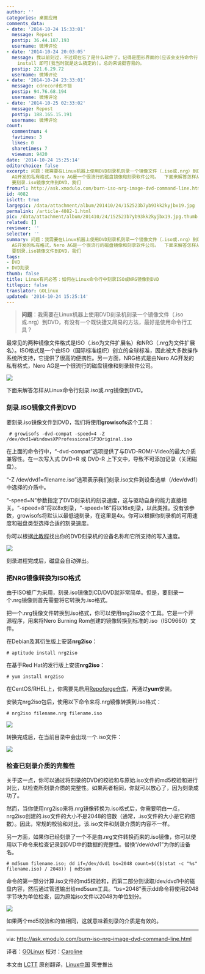 ```yaml
---
author: ''
categories: 桌面应用
comments_data:
- date: '2014-10-24 15:33:01'
  message: Repost
  postip: 36.44.187.193
  username: 微博评论
- date: '2014-10-24 20:03:05'
  message: 我以前刻过，不过现在忘了是什么软件了。记得是图形界面的(应该会支持命令行)。百度一下(不用Google也够用了)，然后yum/apt-get
    install 即可(我当时就是这么搞定的)。总的来说挺容易的。
  postip: 221.6.29.72
  username: 微博评论
- date: '2014-10-24 23:33:01'
  message: cdrecord也不错
  postip: 94.76.68.194
  username: 微博评论
- date: '2014-10-25 02:33:02'
  message: Repost
  postip: 188.165.15.191
  username: 微博评论
count:
  commentnum: 4
  favtimes: 3
  likes: 0
  sharetimes: 7
  viewnum: 9420
date: '2014-10-24 15:25:14'
editorchoice: false
excerpt: 问题：我需要在Linux机器上使用DVD刻录机刻录一个镜像文件（.iso或.nrg）到DVD，有没有一个既快捷又简易的方法，最好是使用命令行工具？  最常见的两种镜像文件格式是ISO（.iso为文件扩展名）和NRG（.nrg为文件扩展名）。ISO格式是一个由ISO（国际标准组织）创立的全球标准，因此被大多数操作系统所支持，它提供了很高的便携性。另一方面，NRG格式是由Nero
  AG开发的私有格式，Nero AG是一个很流行的磁盘镜像和刻录软件公司。  下面来解答怎样从Linux命令行刻录.iso或.nrg镜像到DVD。 刻录.ISO镜像文件到DVD
  要刻录.iso镜像文件到DVD，我们
fromurl: http://ask.xmodulo.com/burn-iso-nrg-image-dvd-command-line.html
id: 4082
islctt: true
largepic: /data/attachment/album/201410/24/152523b7yb93kk2kyjbx19.jpg
permalink: /article-4082-1.html
pic: /data/attachment/album/201410/24/152523b7yb93kk2kyjbx19.jpg.thumb.jpg
related: []
reviewer: ''
selector: ''
summary: 问题：我需要在Linux机器上使用DVD刻录机刻录一个镜像文件（.iso或.nrg）到DVD，有没有一个既快捷又简易的方法，最好是使用命令行工具？  最常见的两种镜像文件格式是ISO（.iso为文件扩展名）和NRG（.nrg为文件扩展名）。ISO格式是一个由ISO（国际标准组织）创立的全球标准，因此被大多数操作系统所支持，它提供了很高的便携性。另一方面，NRG格式是由Nero
  AG开发的私有格式，Nero AG是一个很流行的磁盘镜像和刻录软件公司。  下面来解答怎样从Linux命令行刻录.iso或.nrg镜像到DVD。 刻录.ISO镜像文件到DVD
  要刻录.iso镜像文件到DVD，我们
tags:
- DVD
- DVD刻录
thumb: false
title: Linux有问必答：如何在Linux命令行中刻录ISO或NRG镜像到DVD
titlepic: false
translator: GOLinux
updated: '2014-10-24 15:25:14'
---
```



> 
> **问题**：我需要在Linux机器上使用DVD刻录机刻录一个镜像文件（.iso或.nrg）到DVD，有没有一个既快捷又简易的方法，最好是使用命令行工具？
> 
> 
> 


最常见的两种镜像文件格式是ISO（.iso为文件扩展名）和NRG（.nrg为文件扩展名）。ISO格式是一个由ISO（国际标准组织）创立的全球标准，因此被大多数操作系统所支持，它提供了很高的便携性。另一方面，NRG格式是由Nero AG开发的私有格式，Nero AG是一个很流行的磁盘镜像和刻录软件公司。


![](/data/attachment/album/201410/24/152523b7yb93kk2kyjbx19.jpg)


下面来解答怎样从Linux命令行刻录.iso或.nrg镜像到DVD。


### 刻录.ISO镜像文件到DVD


要刻录.iso镜像文件到DVD，我们将使用**growisofs**这个工具：



```
 # growisofs -dvd-compat -speed=4 -Z /dev/dvd1=WindowsXPProfessionalSP3Original.iso 

```

在上面的命令行中，“-dvd-compat”选项提供了与DVD-ROM/-Video的最大介质兼容性。在一次写入式 DVD+R 或 DVD-R 上下文中，导致不可添加记录（关闭磁盘）。


“-Z /dev/dvd1=filename.iso”选项表示我们刻录.iso文件到设备选单（/dev/dvd1）中选择的介质中。


“-speed=N”参数指定了DVD刻录机的刻录速度，这与驱动自身的能力直接相关。“-speed=8”将以8x刻录，“-speed=16”将以16x刻录，以此类推。没有该参数，growisofs将默认以最低速刻录，在这里是4x。你可以根据你刻录机的可用速度和磁盘类型选择合适的刻录速度。


你可以根据[此教程](http://linux.cn/article-4081-1.html)找出你的DVD刻录机的设备名称和它所支持的写入速度。


![](/data/attachment/album/201410/24/152526qh5kxvoh5hlh22ik.jpg)


刻录进程完成后，磁盘会自动弹出。


### 把NRG镜像转换为ISO格式


由于ISO被广为采用，刻录.iso镜像到CD/DVD就非常简单。但是，要刻录一个.nrg镜像则首先需要将它转换为.iso格式。


把一个.nrg镜像文件转换到.iso格式，你可以使用nrg2iso这个工具。它是一个开源程序，用来将Nero Burning Rom创建的镜像转换到标准的.iso（ISO9660）文件。


在Debian及其衍生版上安装**nrg2iso**：



```
# aptitude install nrg2iso

```

在基于Red Hat的发行版上安装**nrg2iso**：



```
# yum install nrg2iso 

```

在CentOS/RHEL上，你需要先启用[Repoforge仓库](http://xmodulo.com/how-to-set-up-rpmforge-repoforge-repository-on-centos.html)，再通过**yum**安装。


安装完nrg2iso包后，使用以下命令来将.nrg镜像转换到.iso格式：



```
# nrg2iso filename.nrg filename.iso 

```

![](/data/attachment/album/201410/24/152527nvmvk7ymkqupk7jb.jpg)


转换完成后，在当前目录中会出现一个.iso文件：


![](/data/attachment/album/201410/24/152530s0rrmharceeav18t.jpg)


### 检查已刻录介质的完整性


关于这一点，你可以通过将刻录的DVD的校验和与原始.iso文件的md5校验和进行对比，以检查所刻录介质的完整性。如果两者相同，你就可以放心了，因为刻录成功了。


然而，当你使用nrg2iso来将.nrg镜像转换为.iso格式后，你需要明白一点，nrg2iso创建的.iso文件的大小不是2048的倍数（通常，.iso文件的大小是它的倍数）。因此，常规的校验和对比，该.iso文件和刻录介质的内容不一样。


另一方面，如果你已经刻录了一个不是由.nrg文件转换而来的.iso镜像，你可以使用以下命令来检查记录到DVD中的数据的完整性。替换“/dev/dvd1”为你的设备名。



```
# md5sum filename.iso; dd if=/dev/dvd1 bs=2048 count=$(($(stat -c "%s" filename.iso) / 2048)) | md5sum 

```

命令的第一部分计算.iso文件的md5校验和，而第二部分则读取/dev/dvd1中的磁盘内容，然后通过管道输出给md5sum工具。“bs=2048”表示dd命令将使用2048字节块为单位检查，因为原始iso文件以2048为单位划分。


![](/data/attachment/album/201410/24/152532tcy2minymcz42zcc.jpg)


如果两个md5校验和的值相同，这就意味着刻录的介质是有效的。




---


via: <http://ask.xmodulo.com/burn-iso-nrg-image-dvd-command-line.html>


译者：[GOLinux](https://github.com/GOLinux) 校对：[Caroline](https://github.com/carolinewuyan)


本文由 [LCTT](https://github.com/LCTT/TranslateProject) 原创翻译，[Linux中国](http://linux.cn/) 荣誉推出